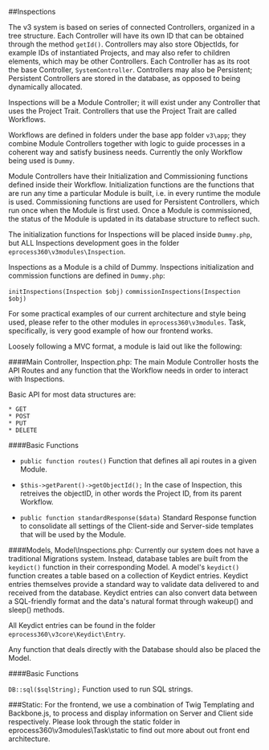 ##Inspections

The v3 system is based on series of connected Controllers, organized in a tree structure. Each Controller will have its own ID that can be obtained through the method `getId()`. Controllers may also store ObjectIds, for example IDs of instantiated Projects, and may also refer to children elements, which may be other Controllers. Each Controller has as its root the base Controller, `SystemController`. Controllers may also be Persistent; Persistent Controllers are stored in the database, as opposed to being dynamically allocated.

Inspections will be a Module Controller; it will exist under any Controller that uses the Project Trait. Controllers that use the Project Trait are called Workflows.

Workflows are defined in folders under the base app folder `v3\app`; they combine Module Controllers together with logic to guide processes in a coherent way and satisfy business needs. Currently the only Workflow being used is `Dummy`.

Module Controllers have their Initialization and Commissioning functions defined inside their Workflow. Initialization functions are the functions that are run any time a particular Module is built, i.e. in every runtime the module is used. Commissioning functions are used for Persistent Controllers, which run once when the Module is first used. Once a Module is commissioned, the status of the Module is updated in its database structure to reflect such.

The initialization functions for Inspections will be placed inside `Dummy.php`, but ALL Inspections development goes in the folder `eprocess360\v3modules\Inspection`.

Inspections as a Module is a child of Dummy. Inspections initialization and commission functions are defined in `Dummy.php`:

`initInspections(Inspection $obj)`
`commissionInspections(Inspection $obj)`

For some practical examples of our current architecture and style being used, please refer to the other modules in `eprocess360\v3modules`. Task, specifically, is very good example of how our frontend works.

Loosely following a MVC format, a module is laid out like the following:

####Main Controller, Inspection.php:
The main Module Controller hosts the API Routes and any function that the Workflow needs in order to interact with Inspections.

Basic API for most data structures are:

    * GET
    * POST
    * PUT
    * DELETE

####Basic Functions
* `public function routes()`
   Function that defines all api routes in a given Module.

* `$this->getParent()->getObjectId();`
   In the case of Inspection, this retreives the objectID, in other words the Project ID, from its parent Workflow.

* `public function standardResponse($data)`
   Standard Response function to consolidate all settings of the Client-side and Server-side templates that will be used by the Module.


####Models, Model\Inspections.php:
Currently our system does not have a traditional Migrations system. Instead, database tables are built from the `keydict()` function in their corresponding Model. A model's `keydict()` function creates a table based on a collection of Keydict entries. Keydict entries themselves provide a standard way to validate data delivered to and received from the database. Keydict entries can also convert data between a SQL-friendly format and the data's natural format through wakeup() and sleep() methods.

All Keydict entries can be found in the folder `eprocess360\v3core\Keydict\Entry`.

Any function that deals directly with the Database should also be placed the Model.

####Basic Functions

`DB::sql($sqlString);`
   Function used to run SQL strings.

###Static:
For the frontend, we use a combination of Twig Templating and Backbone.js, to process and display information on Server and Client side respectively. Please look through the static folder in eprocess360\v3modules\Task\static to find out more about out front end architecture.